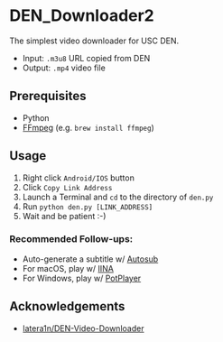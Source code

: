 # DEN_Downloader2

The simplest video downloader for USC DEN.

* Input: `.m3u8` URL copied from DEN
* Output: `.mp4` video file

## Prerequisites
* Python
* [FFmpeg](https://www.ffmpeg.org/) (e.g. `brew install ffmpeg`) 

## Usage
1. Right click `Android/IOS` button
2. Click `Copy Link Address`
3. Launch a Terminal and `cd` to the directory of `den.py`
4. Run `python den.py [LINK_ADDRESS]`
5. Wait and be patient :-)

### Recommended Follow-ups:
* Auto-generate a subtitle w/ [Autosub](https://github.com/agermanidis/autosub)
* For macOS, play w/ [IINA](https://iina.io/)
* For Windows, play w/ [PotPlayer](https://potplayer.daum.net/)

## Acknowledgements
* [latera1n/DEN-Video-Downloader](https://github.com/latera1n/DEN-Video-Downloader)
